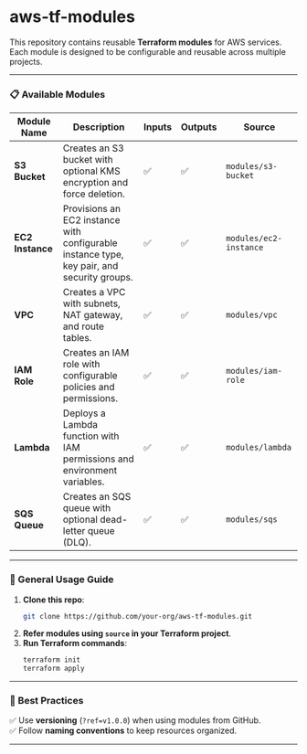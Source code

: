 # aws-tf-modules
This repository contains reusable **Terraform modules** for AWS services. Each module is designed to be configurable and reusable across multiple projects.

---

### **📋 Available Modules**
| Module Name      | Description                                                                                | Inputs | Outputs | Source                 |
|------------------|--------------------------------------------------------------------------------------------|--------|---------|------------------------|
| **S3 Bucket**    | Creates an S3 bucket with optional KMS encryption and force deletion.                      | ✅      | ✅       | `modules/s3-bucket`    |
| **EC2 Instance** | Provisions an EC2 instance with configurable instance type, key pair, and security groups. | ✅      | ✅       | `modules/ec2-instance` |
| **VPC**          | Creates a VPC with subnets, NAT gateway, and route tables.                                 | ✅      | ✅       | `modules/vpc`          |
| **IAM Role**     | Creates an IAM role with configurable policies and permissions.                            | ✅      | ✅       | `modules/iam-role`     |
| **Lambda**       | Deploys a Lambda function with IAM permissions and environment variables.                  | ✅      | ✅       | `modules/lambda`       |
| **SQS Queue**    | Creates an SQS queue with optional dead-letter queue (DLQ).                                | ✅      | ✅       | `modules/sqs`          |

---

### **📖 General Usage Guide**
1. **Clone this repo**:
   ```sh
   git clone https://github.com/your-org/aws-tf-modules.git
   ```
2. **Refer modules using `source` in your Terraform project**.
3. **Run Terraform commands**:
   ```sh
   terraform init
   terraform apply
   ```

---

### **📌 Best Practices**
✅ Use **versioning** (`?ref=v1.0.0`) when using modules from GitHub.  
✅ Follow **naming conventions** to keep resources organized.

---